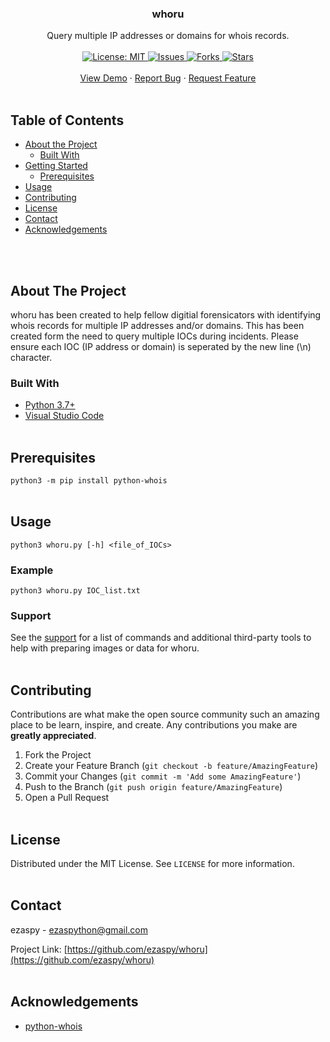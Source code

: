 <br><br>
<!-- PROJECT LOGO -->
<p align="center">
  <h3 align="center">whoru</h3>
  <p align="center">
    Query multiple IP addresses or domains for whois records.
    <br><br>
    <a href="https://mit-license.org">
    <img src="https://img.shields.io/badge/license-MIT-blue.svg" alt="License: MIT">
    </a>
    <a href="https://github.com/markdown-templates/markdown-snippets/issues">
    <img src="https://img.shields.io/github/issues/markdown-templates/markdown-snippets.svg" alt="Issues">
    </a>
    <a href="https://github.com/markdown-templates/markdown-snippets/fork">
    <img src="https://img.shields.io/github/forks/markdown-templates/markdown-snippets.svg" alt="Forks">
    </a>
    <a href="https://github.com/markdown-templates/markdown-snippets/stargazers">
    <img src="https://img.shields.io/github/stars/markdown-templates/markdown-snippets.svg" alt="Stars">
    </a>
    <br><br>
    <a href="https://github.com/ezaspy/whoru">View Demo</a>
    ·
    <a href="https://github.com/ezaspy/whoru/issues">Report Bug</a>
    ·
    <a href="https://github.com/ezaspy/whoru/issues">Request Feature</a>
    <br><br>
  </p>
</p>

<!-- TABLE OF CONTENTS -->
## Table of Contents

* [About the Project](#about-the-project)
  * [Built With](#built-with)
* [Getting Started](#getting-started)
  * [Prerequisites](#prerequisites)
* [Usage](#usage)
* [Contributing](#contributing)
* [License](#license)
* [Contact](#contact)
* [Acknowledgements](#acknowledgements)


<br><br>
<!-- ABOUT THE PROJECT -->
## About The Project

whoru has been created to help fellow digitial forensicators with identifying whois records for multiple IP addresses and/or domains. This has been created form the need to query multiple IOCs during incidents.
Please ensure each IOC (IP address or domain) is seperated by the new line (\n) character.
<br>

### Built With

* [Python 3.7+](https://www.python.org)
* [Visual Studio Code](https://code.visualstudio.com)
<br><br>


<!-- Prerequisites -->
## Prerequisites

`python3 -m pip install python-whois`
<br><br>


<!-- USAGE EXAMPLES -->
## Usage
`python3 whoru.py [-h] <file_of_IOCs>`
### Example
`python3 whoru.py IOC_list.txt`
### Support
See the [support](https://github.com/ezaspy/whoru/issues) for a list of commands and additional third-party tools to help with preparing images or data for whoru.
<br><br>


<!-- CONTRIBUTING -->
## Contributing

Contributions are what make the open source community such an amazing place to be learn, inspire, and create. Any contributions you make are **greatly appreciated**.

1. Fork the Project
2. Create your Feature Branch (`git checkout -b feature/AmazingFeature`)
3. Commit your Changes (`git commit -m 'Add some AmazingFeature'`)
4. Push to the Branch (`git push origin feature/AmazingFeature`)
5. Open a Pull Request
<br><br>


<!-- LICENSE -->
## License

Distributed under the MIT License. See `LICENSE` for more information.
<br><br>


<!-- CONTACT -->
## Contact

ezaspy - ezaspython@gmail.com

Project Link: [https://github.com/ezaspy/whoru](https://github.com/ezaspy/whoru)
<br><br>


<!-- ACKNOWLEDGEMENTS -->
## Acknowledgements
* [python-whois](https://pypi.org/project/python-whois/)



<!-- MARKDOWN LINKS & IMAGES -->
<!-- https://www.markdownguide.org/basic-syntax/#reference-style-links -->
[contributors-shield]: https://img.shields.io/github/contributors/ezaspy/whoru.svg?style=flat-square
[contributors-url]: https://github.com/ezaspy/whoru/graphs/contributors
[forks-shield]: https://img.shields.io/github/forks/ezaspy/whoru.svg?style=flat-square
[forks-url]: https://github.com/ezaspy/whoru/network/members
[stars-shield]: https://img.shields.io/github/stars/ezaspy/whoru.svg?style=flat-square
[stars-url]: https://github.com/ezaspy/whoru/stargazers
[issues-shield]: https://img.shields.io/github/issues/ezaspy/whoru.svg?style=flat-square
[issues-url]: https://github.com/ezaspy/whoru/issues
[license-shield]: https://img.shields.io/github/license/ezaspy/whoru.svg?style=flat-square
[license-url]: https://github.com/ezaspy/whoru/master/LICENSE.txt
[product-screenshot]: images/screenshot.png
